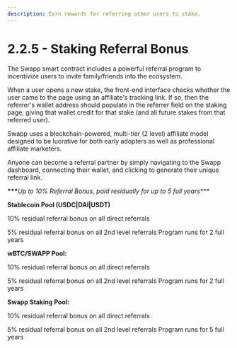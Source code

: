 ```yaml
---
description: Earn rewards for referring other users to stake.
---
```


# 2.2.5 - Staking Referral Bonus

The Swapp smart contract includes a powerful referral program to incentivize users to invite family/friends into the ecosystem.

When a user opens a new stake, the front-end interface checks whether the user came to the page using an affiliate's tracking link. If so, then the referrer's wallet address should populate in the referrer field on the staking page, giving that wallet credit for that stake \(and all future stakes from that referred user\).

Swapp uses a blockchain-powered, multi-tier \(2 level\) affiliate model designed to be lucrative for both early adopters as well as professional affiliate marketers.

Anyone can become a referral partner by simply navigating to the Swapp dashboard, connecting their wallet, and clicking to generate their unique referral link.

**\*\*\***_Up to 10% Referral Bonus, paid residually for up to 5 full years\*\*\*_

**Stablecoin Pool \(USDC\|DAI\|USDT\)** 

10% residual referral bonus on all direct referrals 

5% residual referral bonus on all 2nd level referrals Program runs for 2 full years

**wBTC/SWAPP Pool:** 

10% residual referral bonus on all direct referrals 

5% residual referral bonus on all 2nd level referrals Program runs for 2 full years

**Swapp Staking Pool:** 

10% residual referral bonus on all direct referrals 

5% residual referral bonus on all 2nd level referrals Program runs for 5 full years

